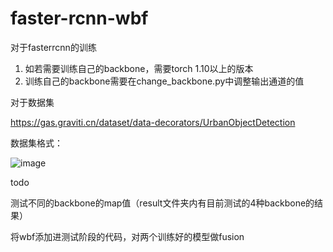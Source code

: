 # faster-rcnn-wbf

对于fasterrcnn的训练

1. 如若需要训练自己的backbone，需要torch 1.10以上的版本
2. 训练自己的backbone需要在change_backbone.py中调整输出通道的值

对于数据集

https://gas.graviti.cn/dataset/data-decorators/UrbanObjectDetection

数据集格式：

![image](https://user-images.githubusercontent.com/88768188/159166560-3c752d6e-d861-4c41-bd80-7b1bf28ce4f7.png)



todo

测试不同的backbone的map值（result文件夹内有目前测试的4种backbone的结果）

将wbf添加进测试阶段的代码，对两个训练好的模型做fusion
